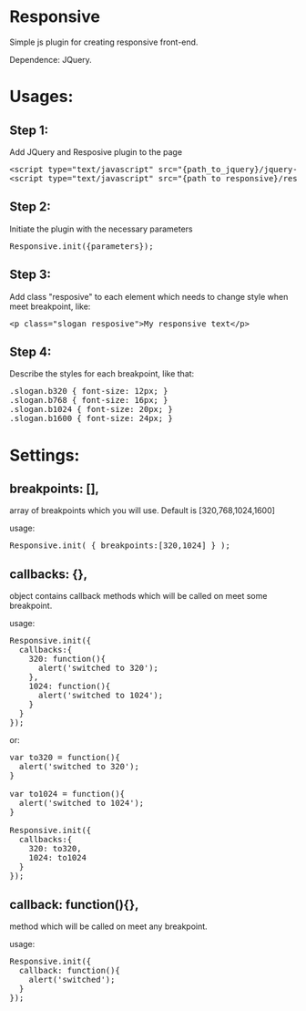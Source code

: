 Responsive
=======================

Simple js plugin for creating responsive front-end.

Dependence: JQuery.

Usages:
==========

Step 1:
----
Add JQuery and Resposive plugin to the page
<pre>
&lt;script type="text/javascript" src="{path_to_jquery}/jquery-2.0.3.min.js"&gt;&lt;/script&gt;
&lt;script type="text/javascript" src="{path_to_responsive}/responsive.min.js"&gt;&lt;/script&gt;
</pre>


Step 2:
----
Initiate the plugin with the necessary parameters
<pre>
Responsive.init({parameters});
</pre>

Step 3:
----
Add class "resposive" to each element which needs to change style when meet breakpoint, like:
<pre>
&lt;p class="slogan resposive"&gt;My responsive text&lt;/p&gt;
</pre>

Step 4:
----
Describe the styles for each breakpoint, like that:
<pre>
.slogan.b320 { font-size: 12px; }
.slogan.b768 { font-size: 16px; }
.slogan.b1024 { font-size: 20px; }
.slogan.b1600 { font-size: 24px; }
</pre>


Settings:
==========

breakpoints: [],
-----
array of breakpoints which you will use. Default is [320,768,1024,1600]

usage:
<pre>
Responsive.init( { breakpoints:[320,1024] } );
</pre>


callbacks: {},
-----
object contains callback methods which will be called on meet some breakpoint.

usage:
<pre>
Responsive.init({
  callbacks:{
    320: function(){
      alert('switched to 320');
    },
    1024: function(){
      alert('switched to 1024');
    }
  }
});
</pre>

or:
<pre>
var to320 = function(){
  alert('switched to 320');
}

var to1024 = function(){
  alert('switched to 1024');
}

Responsive.init({
  callbacks:{
    320: to320,
    1024: to1024
  }
});
</pre>




callback: function(){},
-----
method which will be called on meet any breakpoint.

usage:
<pre>
Responsive.init({
  callback: function(){
    alert('switched');
  }
});
</pre>
